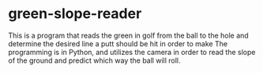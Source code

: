 # green-slope-reader
This is a program that reads the green in golf from the ball to the hole and determine the desired line a putt should be hit in order to make
The programming is in Python, and utilizes the camera in order to read the slope of the ground and predict which way the ball will roll.
